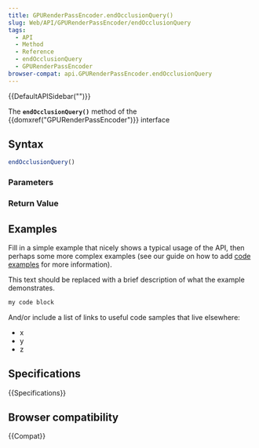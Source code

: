 ```yaml
---
title: GPURenderPassEncoder.endOcclusionQuery()
slug: Web/API/GPURenderPassEncoder/endOcclusionQuery
tags:
  - API
  - Method
  - Reference
  - endOcclusionQuery
  - GPURenderPassEncoder
browser-compat: api.GPURenderPassEncoder.endOcclusionQuery
---
```

{{DefaultAPISidebar("")}}

The **`endOcclusionQuery()`** method of the {{domxref("GPURenderPassEncoder")}} interface 

## Syntax

```js
endOcclusionQuery()
```

### Parameters



### Return Value



## Examples

Fill in a simple example that nicely shows a typical usage of the API, then perhaps some more complex examples (see our guide on how to add [code examples](/en-US/docs/MDN/Contribute/Structures/Code_examples) for more information).

This text should be replaced with a brief description of what the example demonstrates.

```js
my code block
```

And/or include a list of links to useful code samples that live elsewhere:

*   x
*   y
*   z

## Specifications

{{Specifications}}

## Browser compatibility

{{Compat}}

